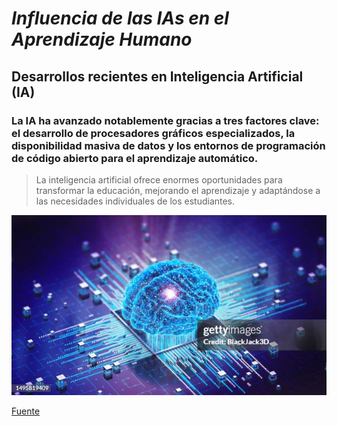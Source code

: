 # *Influencia de las IAs en el Aprendizaje Humano*

## Desarrollos recientes en Inteligencia Artificial (IA)

### La IA ha avanzado notablemente gracias a tres factores clave: el desarrollo de procesadores gráficos especializados, la disponibilidad masiva de datos y los entornos de programación de código abierto para el aprendizaje automático.

> La inteligencia artificial ofrece enormes oportunidades para transformar la educación, mejorando el aprendizaje y adaptándose a las necesidades individuales de los estudiantes.


![IAs](imagen/IAs.jpg)

[Fuente](https://megaprofe.es/impacto-de-la-inteligencia-artificial-en-el-aprendizaje/?)